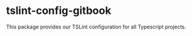# tslint-config-gitbook

This package provides our TSLint configuration for all Typescript projects.
